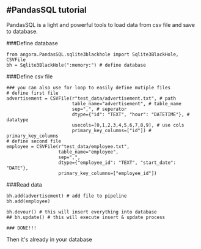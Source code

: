 #PandasSQL tutorial
------
PandasSQL is a light and powerful tools to load data from csv file and save to database.

###Define database

	from angora.PandasSQL.sqlite3blackhole import Sqlite3BlackHole, CSVFile
	bh = Sqlite3BlackHole(":memory:") # define database

###Define csv file
	
	### you can also use for loop to easily define mutiple files
    # define first file
    advertisement = CSVFile(r"test_data/advertisement.txt", # path
                            table_name="advertisement", # table_name
                            sep=",", # seperator
                            dtype={"id": "TEXT", "hour": "DATETIME"}, # datatype
                            usecols=[0,1,2,3,4,5,6,7,8,9], # use cols
                            primary_key_columns=["id"]) # primary_key_columns
    # define second file
    employee = CSVFile(r"test_data/employee.txt",
                       table_name="employee",
                       sep=",",
                       dtype={"employee_id": "TEXT", "start_date": "DATE"},
                       primary_key_columns=["employee_id"])

###Read data

    bh.add(advertisement) # add file to pipeline
    bh.add(employee)

	bh.devour() # this will insert everything into database
    ## bh.update() # this will execute insert & update process
	
	### DONE!!!

Then it's already in your database